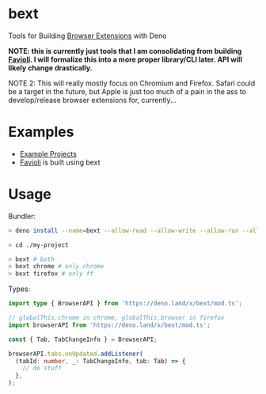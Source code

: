 # bext

Tools for Building [Browser Extensions](https://developer.mozilla.org/en-US/docs/Mozilla/Add-ons/WebExtensions) with Deno

**NOTE: this is currently just tools that I am consolidating from building
[Favioli](https://github.com/bpevs/favioli). I will formalize this into a more
proper library/CLI later. API will likely change drastically.**

NOTE 2: This will really mostly focus on Chromium and Firefox. Safari could be a target in the future, but Apple is just too much of a pain in the ass to
develop/release browser extensions for, currently...

# Examples

- [Example Projects](https://github.com/bpevs/bext_examples)
- [Favioli](https://github.com/bpevs/favioli) is built using bext

# Usage

Bundler:

```sh
> deno install --name=bext --allow-read --allow-write --allow-run --allow-env https://deno.land/x/bext/main.ts

> cd ./my-project

> bext # both
> bext chrome # only chrome
> bext firefox # only ff
```

Types:

```ts
import type { BrowserAPI } from 'https://deno.land/x/bext/mod.ts';

// globalThis.chrome in chrome, globalThis.browser in firefox
import browserAPI from 'https://deno.land/x/bext/mod.ts';

const { Tab, TabChangeInfo } = BrowserAPI;

browserAPI.tabs.onUpdated.addListener(
  (tabId: number, _: TabChangeInfo, tab: Tab) => {
    // do stuff
  },
);
```
